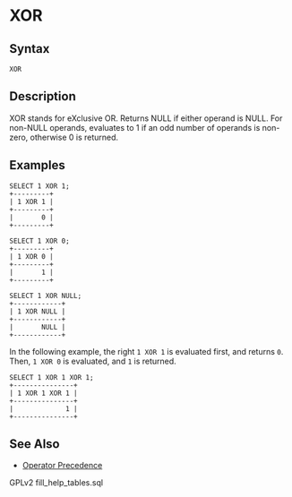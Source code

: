 
# XOR

## Syntax


```
XOR
```


## Description


XOR stands for eXclusive OR. Returns NULL if either operand is NULL. For non-NULL
operands, evaluates to 1 if an odd number of operands is non-zero,
otherwise 0 is returned.


## Examples


```
SELECT 1 XOR 1;
+---------+
| 1 XOR 1 |
+---------+
|       0 |
+---------+

SELECT 1 XOR 0;
+---------+
| 1 XOR 0 |
+---------+
|       1 |
+---------+

SELECT 1 XOR NULL;
+------------+
| 1 XOR NULL |
+------------+
|       NULL |
+------------+
```

In the following example, the right `1 XOR 1` is evaluated first, and returns `0`. Then, `1 XOR 0` is evaluated, and `1` is returned.


```
SELECT 1 XOR 1 XOR 1;
+---------------+
| 1 XOR 1 XOR 1 |
+---------------+
|             1 |
+---------------+
```

## See Also


* [Operator Precedence](../operator-precedence.md)


GPLv2 fill_help_tables.sql

